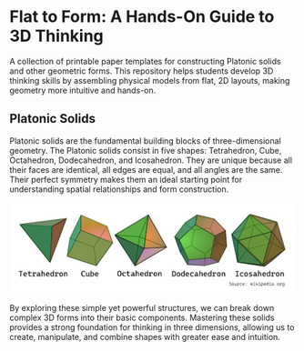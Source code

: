 # Flat to Form: A Hands-On Guide to 3D Thinking
A collection of printable paper templates for constructing Platonic solids and other geometric forms. This repository helps students develop 3D thinking skills by assembling physical models from flat, 2D layouts, making geometry more intuitive and hands-on.

## Platonic Solids
Platonic solids are the fundamental building blocks of three-dimensional geometry. The Platonic solids consist in five shapes: Tetrahedron, Cube, Octahedron, Dodecahedron, and Icosahedron. They are unique because all their faces are identical, all edges are equal, and all angles are the same. Their perfect symmetry makes them an ideal starting point for understanding spatial relationships and form construction.

![Platonic Solids](https://github.com/chavarriajose/Flat-to-Form-A-Hands-On-Guide-to-3D-Thinking/blob/main/platonicSolids_001.png)

By exploring these simple yet powerful structures, we can break down complex 3D forms into their basic components. Mastering these solids provides a strong foundation for thinking in three dimensions, allowing us to create, manipulate, and combine shapes with greater ease and intuition.

